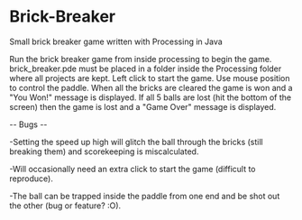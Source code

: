 # Brick-Breaker
Small brick breaker game written with Processing in Java

Run the brick breaker game from inside processing to begin the game.
brick_breaker.pde must be placed in a folder inside the Processing folder where all projects are kept.
Left click to start the game.
Use mouse position to control the paddle.
When all the bricks are cleared the game is won and a "You Won!" message is displayed.
If all 5 balls are lost (hit the bottom of the screen) then the game is lost and a "Game Over" message is displayed.

-- Bugs --

-Setting the speed up high will glitch the ball through the bricks (still breaking them) and scorekeeping is miscalculated.

-Will occasionally need an extra click to start the game (difficult to reproduce).

-The ball can be trapped inside the paddle from one end and be shot out the other (bug or feature? :O).
